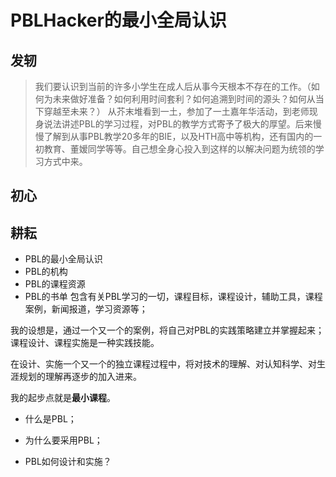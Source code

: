 # PBLHacker的最小全局认识
## 发轫

> 我们要认识到当前的许多小学生在成人后从事今天根本不存在的工作。（如何为未来做好准备？如何利用时间套利？如何追溯到时间的源头？如何从当下穿越至未来？）
从芥末堆看到一土，参加了一土嘉年华活动，到老师现身说法讲述PBL的学习过程，对PBL的教学方式寄予了极大的厚望。后来慢慢了解到从事PBL教学20多年的BIE，以及HTH高中等机构，还有国内的一初教育、董嫒同学等等。自己想全身心投入到这样的以解决问题为统领的学习方式中来。
## 初心

## 耕耘
- PBL的最小全局认识
- PBL的机构
- PBL的课程资源
- PBL的书单
包含有关PBL学习的一切，课程目标，课程设计，辅助工具，课程案例，新闻报道，学习资源等；

我的设想是，通过一个又一个的案例，将自己对PBL的实践策略建立并掌握起来；课程设计、课程实施是一种实践技能。

在设计、实施一个又一个的独立课程过程中，将对技术的理解、对认知科学、对生涯规划的理解再逐步的加入进来。

我的起步点就是**最小课程**。

- 什么是PBL；

- 为什么要采用PBL；

- PBL如何设计和实施？
